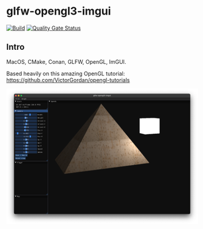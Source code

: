 # glfw-opengl3-imgui

[![Build](https://github.com/twelvechairssoftware/GLFW-ImGui-OpenGL/actions/workflows/build.yml/badge.svg)](https://github.com/twelvechairssoftware/GLFW-ImGui-OpenGL/actions/workflows/build.yml)
[![Quality Gate Status](https://sonarcloud.io/api/project_badges/measure?project=twelvechairssoftware_GLFW-ImGui-OpenGL&metric=alert_status)](https://sonarcloud.io/dashboard?id=twelvechairssoftware_GLFW-ImGui-OpenGL)
## Intro
MacOS, CMake, Conan, GLFW, OpenGL, ImGUI.

Based heavily on this amazing OpenGL tutorial: https://github.com/VictorGordan/opengl-tutorials

![](Screen%20Shot%202021-11-26%20at%2020.47.19.png)